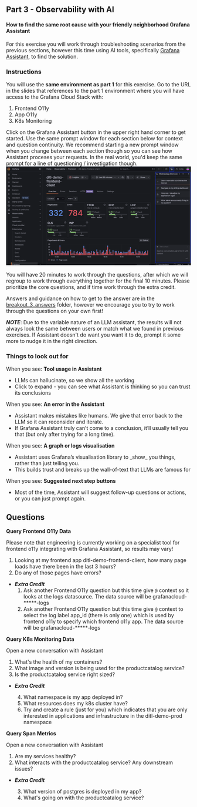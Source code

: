 ## Part 3 - Observability with AI
#### How to find the same root cause with your friendly neighborhood Grafana Assistant
For this exercise you will work through troubleshooting scenarios from the previous sections, however this time using AI tools, specifically [Grafana Assistant](https://grafana.com/docs/grafana-cloud/machine-learning/assistant/), to find the solution.

### Instructions
You will use the __same environment as part 1__ for this exercise. Go to the URL in the slides that references to the part 1 environment where you will have access to the Grafana Cloud Stack with:
1. Frontend O11y
1. App O11y
1. K8s Monitoring

Click on the Grafana Assistant button in the upper right hand corner to get started. Use the same prompt window for each section below for context and question continuity. We recommend starting a new prompt window when you change between each section though so you can see how Assistant proceses your requests. In the real world, you'd keep the same prompt for a line of questioning / investigation though.
![grafana-assistant](/images/breakout_3/0.1-grafana-assistant.png)

You will have 20 minutes to work through the questions, after which we will regroup to work through everything together for the final 10 minutes. Please prioritize the core questions, and if time work through the extra credit.

Answers and guidance on how to get to the answer are in the [breakout_3_answers](./breakout_3_answers) folder, however we encourage you to try to work through the questions on your own first!

___NOTE___: Due to the variable nature of an LLM assistant, the results will not always look the same between users or match what we found in previous exercises. If Assistant doesn't do want you want it to do, prompt it some more to nudge it in the right direction.

### Things to look out for

When you see: **Tool usage in Assistant**

* LLMs can hallucinate, so we show all the working  
* Click to expand \- you can see what Assistant is thinking so you can trust its conclusions

When you see: **An error in the Assistant**

* Assistant makes mistakes like humans. We give that error back to the LLM so it can reconsider and iterate.  
* If Grafana Assistant truly can’t come to a conclusion, it’ll usually tell you that (but only after trying for a long time).

When you see: **A graph or logs visualisation**

* Assistant uses Grafana’s visualisation library to \_show\_ you things, rather than just telling you.  
* This builds trust and breaks up the wall-of-text that LLMs are famous for

When you see: **Suggested next step buttons**

* Most of the time, Assistant will suggest follow-up questions or actions, or you can just prompt again.

## Questions
**Query Frontend O11y Data**

Please note that engineering is currently working on a specialist tool for frontend o11y integrating with Grafana Assistant, so results may vary! 
1. Looking at my frontend app ditl-demo-frontend-client, how many page loads have there been in the last 3 hours?
1. Do any of those pages have errors?
- ___Extra Credit___
    1. Ask another Frontend O11y question but this time give `@` context so it looks at the logs datasource. The data source will be grafanacloud-*****-logs
    1. Ask another Frontend O11y question but this time give `@` context to select the log label app_id (there is only one) which is used by frontend o11y to specify which frontend o11y app. The data source will be grafanacloud-*****-logs

**Query K8s Monitoring Data**

Open a new conversation with Assistant
1. What's the health of my containers?
2. What image and version is being used for the productcatalog service?
3. Is the productcatalog service right sized? 
- ___Extra Credit___
   
    4. What namespace is my app deployed in?
    5. What resources does my k8s cluster have?
    6. Try and create a rule (just for you) which indicates that you are only interested in applications and infrastructure in the ditl-demo-prod namespace

**Query Span Metrics**

Open a new conversation with Assistant
1. Are my services healthy?
2. What interacts with the productcatalog service? Any downstream issues?
- ___Extra Credit___ 

    3. What version of postgres is deployed in my app?
    4. What's going on with the productcatalog service?
